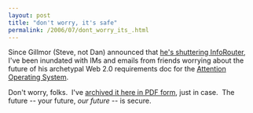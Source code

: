 ```yaml
---
layout: post
title: "don't worry, it's safe"
permalink: /2006/07/dont_worry_its_.html
---
```


<p>Since Gillmor (Steve, not Dan) announced that <a href="http://blogs.zdnet.com/Gillmor/?p=293">he's shuttering InfoRouter</a>, I've been inundated with IMs and emails from friends worrying about the future of his archetypal Web 2.0 requirements doc for the <a href="http://blogs.zdnet.com/Gillmor/?p=286">Attention Operating System</a>.</p>

<p>Don't worry, folks.&nbsp; I've <a href="http://sippey.typepad.com/filtered/files/attention-os.pdf">archived it here in PDF form</a>, just in case.&nbsp; The future -- your future, <em>our future</em> -- is secure.</p>


